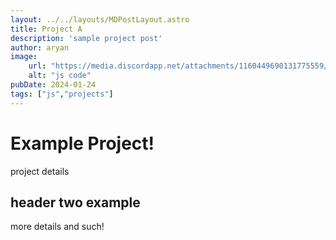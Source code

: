 ```yaml
---
layout: ../../layouts/MDPostLayout.astro
title: Project A
description: 'sample project post'
author: aryan
image:
    url: "https://media.discordapp.net/attachments/1160449690131775559/1200329202948374539/image.png?ex=65c5c8af&is=65b353af&hm=a102c919f8fc693471d0b23392819d6f12f0fa0aa421b86ff975ca6ff124ee80&=&format=webp&quality=lossless&width=876&height=1190"
    alt: "js code"
pubDate: 2024-01-24
tags: ["js","projects"]
---
```


# Example Project!

project details

## header two example

more details and such!

